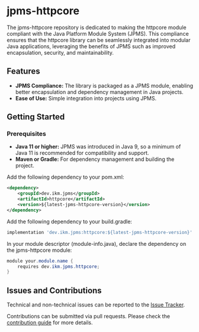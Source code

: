 # jpms-httpcore
The jpms-httpcore repository is dedicated to making the httpcore module compliant with the Java Platform Module System (JPMS). This compliance ensures that the httpcore library can be seamlessly integrated into modular Java applications, leveraging the benefits of JPMS such as improved encapsulation, security, and maintainability.

## Features

* **JPMS Compliance:** The library is packaged as a JPMS module, enabling better encapsulation and dependency management in Java projects.
* **Ease of Use:** Simple integration into projects using JPMS.

## Getting Started
### Prerequisites

* **Java 11 or higher:** JPMS was introduced in Java 9, so a minimum of Java 11 is recommended for compatibility and support.
* **Maven or Gradle:** For dependency management and building the project.

Add the following dependency to your pom.xml:
```xml
<dependency>
    <groupId>dev.ikm.jpms</groupId>
	<artifactId>httpcore</artifactId>
    <version>${latest-jpms-httpcore-version}</version>
</dependency>
```

Add the following dependency to your build.gradle:
```groovy
implementation 'dev.ikm.jpms:httpcore:${latest-jpms-httpcore-version}'
```

In your module descriptor (module-info.java), declare the dependency on the jpms-httpcore module:

```java
module your.module.name {
    requires dev.ikm.jpms.httpcore;
}
```


## Issues and Contributions
Technical and non-technical issues can be reported to the [Issue Tracker](https://github.com/ikmdev/jpms-httpcore/issues).

Contributions can be submitted via pull requests. Please check the [contribution guide](doc/how-to-contribute.md) for more details.